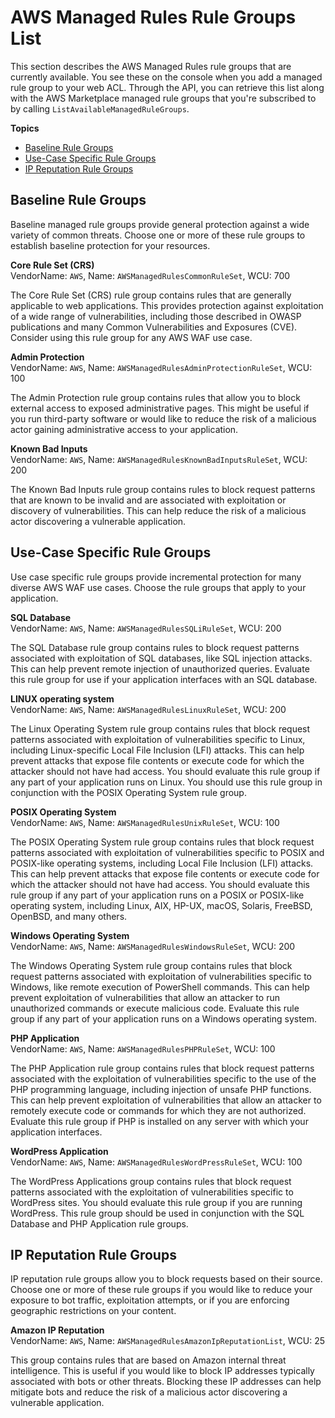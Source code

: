 # AWS Managed Rules Rule Groups List<a name="aws-managed-rule-groups-list"></a>

This section describes the AWS Managed Rules rule groups that are currently available\. You see these on the console when you add a managed rule group to your web ACL\. Through the API, you can retrieve this list along with the AWS Marketplace managed rule groups that you're subscribed to by calling `ListAvailableManagedRuleGroups`\. 

**Topics**
+ [Baseline Rule Groups](#aws-managed-rule-groups-baseline)
+ [Use\-Case Specific Rule Groups](#aws-managed-rule-groups-use-case)
+ [IP Reputation Rule Groups](#aws-managed-rule-groups-ip-rep)

## Baseline Rule Groups<a name="aws-managed-rule-groups-baseline"></a>

Baseline managed rule groups provide general protection against a wide variety of common threats\. Choose one or more of these rule groups to establish baseline protection for your resources\. 

**Core Rule Set \(CRS\)**  
VendorName: `AWS`, Name: `AWSManagedRulesCommonRuleSet`, WCU: 700

The Core Rule Set \(CRS\) rule group contains rules that are generally applicable to web applications\. This provides protection against exploitation of a wide range of vulnerabilities, including those described in OWASP publications and many Common Vulnerabilities and Exposures \(CVE\)\. Consider using this rule group for any AWS WAF use case\.

**Admin Protection**  
VendorName: `AWS`, Name: `AWSManagedRulesAdminProtectionRuleSet`, WCU: 100

The Admin Protection rule group contains rules that allow you to block external access to exposed administrative pages\. This might be useful if you run third\-party software or would like to reduce the risk of a malicious actor gaining administrative access to your application\.

**Known Bad Inputs**  
VendorName: `AWS`, Name: `AWSManagedRulesKnownBadInputsRuleSet`, WCU: 200

The Known Bad Inputs rule group contains rules to block request patterns that are known to be invalid and are associated with exploitation or discovery of vulnerabilities\. This can help reduce the risk of a malicious actor discovering a vulnerable application\.

## Use\-Case Specific Rule Groups<a name="aws-managed-rule-groups-use-case"></a>

Use case specific rule groups provide incremental protection for many diverse AWS WAF use cases\. Choose the rule groups that apply to your application\. 

**SQL Database**  
VendorName: `AWS`, Name: `AWSManagedRulesSQLiRuleSet`, WCU: 200

The SQL Database rule group contains rules to block request patterns associated with exploitation of SQL databases, like SQL injection attacks\. This can help prevent remote injection of unauthorized queries\. Evaluate this rule group for use if your application interfaces with an SQL database\.

**LINUX operating system**  
VendorName: `AWS`, Name: `AWSManagedRulesLinuxRuleSet`, WCU: 200

The Linux Operating System rule group contains rules that block request patterns associated with exploitation of vulnerabilities specific to Linux, including Linux\-specific Local File Inclusion \(LFI\) attacks\. This can help prevent attacks that expose file contents or execute code for which the attacker should not have had access\. You should evaluate this rule group if any part of your application runs on Linux\. You should use this rule group in conjunction with the POSIX Operating System rule group\. 

**POSIX Operating System**  
VendorName: `AWS`, Name: `AWSManagedRulesUnixRuleSet`, WCU: 100

The POSIX Operating System rule group contains rules that block request patterns associated with exploitation of vulnerabilities specific to POSIX and POSIX\-like operating systems, including Local File Inclusion \(LFI\) attacks\. This can help prevent attacks that expose file contents or execute code for which the attacker should not have had access\. You should evaluate this rule group if any part of your application runs on a POSIX or POSIX\-like operating system, including Linux, AIX, HP\-UX, macOS, Solaris, FreeBSD, OpenBSD, and many others\. 

**Windows Operating System**  
VendorName: `AWS`, Name: `AWSManagedRulesWindowsRuleSet`, WCU: 200

The Windows Operating System rule group contains rules that block request patterns associated with exploitation of vulnerabilities specific to Windows, like remote execution of PowerShell commands\. This can help prevent exploitation of vulnerabilities that allow an attacker to run unauthorized commands or execute malicious code\. Evaluate this rule group if any part of your application runs on a Windows operating system\.

**PHP Application**  
VendorName: `AWS`, Name: `AWSManagedRulesPHPRuleSet`, WCU: 100

The PHP Application rule group contains rules that block request patterns associated with the exploitation of vulnerabilities specific to the use of the PHP programming language, including injection of unsafe PHP functions\. This can help prevent exploitation of vulnerabilities that allow an attacker to remotely execute code or commands for which they are not authorized\. Evaluate this rule group if PHP is installed on any server with which your application interfaces\.

**WordPress Application**  
VendorName: `AWS`, Name: `AWSManagedRulesWordPressRuleSet`, WCU: 100

The WordPress Applications group contains rules that block request patterns associated with the exploitation of vulnerabilities specific to WordPress sites\. You should evaluate this rule group if you are running WordPress\. This rule group should be used in conjunction with the SQL Database and PHP Application rule groups\.

## IP Reputation Rule Groups<a name="aws-managed-rule-groups-ip-rep"></a>

IP reputation rule groups allow you to block requests based on their source\. Choose one or more of these rule groups if you would like to reduce your exposure to bot traffic, exploitation attempts, or if you are enforcing geographic restrictions on your content\. 

**Amazon IP Reputation**  
VendorName: `AWS`, Name: `AWSManagedRulesAmazonIpReputationList`, WCU: 25

This group contains rules that are based on Amazon internal threat intelligence\. This is useful if you would like to block IP addresses typically associated with bots or other threats\. Blocking these IP addresses can help mitigate bots and reduce the risk of a malicious actor discovering a vulnerable application\.